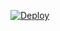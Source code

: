 [![Deploy](https://www.herokucdn.com/deploy/button.svg)](https://heroku.com/deploy?template=https://github.com/jeppestaerk/ITTWEB-Assignment3-FitnessApp)
